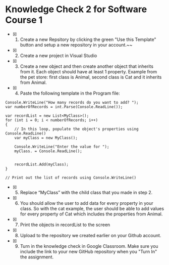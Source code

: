 # Knowledge Check 2 for Software Course 1

- [x] 1. Create a new Repsitory by clicking the green "Use this Template" button and setup a new repository in your account.~~
- [x] 2. Create a new project in Visual Studio
- [x] 3. Create a new object and then create another object that inherits from it.  Each object should have at least 1 property.  Example from the pet store: first class is Animal, second class is Cat and it inherits from Animal.
- [x] 4. Paste the following template in the Program file:

```
Console.WriteLine("How many records do you want to add? ");
var numberOfRecords = int.Parse(Console.ReadLine());

var recordList = new List<MyClass>();
for (int i = 0; i < numberOfRecords; i++)
{
	// In this loop, populate the object's properties using Console.ReadLine()
	var myClass = new MyClass();

	Console.WriteLine("Enter the value for ");
	myClass. = Console.ReadLine();
    

	recordList.Add(myClass);
}

// Print out the list of records using Console.WriteLine()
```


 
- [x] 5. Replace “MyClass” with the child class that you made in step 2.  
- [x] 6. You should allow the user to add data for every property in your class.  So with the cat example, the user should be able to add values for every property of Cat which includes the properties from Animal.
- [x] 7. Print the objects in recordList to the screen
- [x] 8. Upload to the repository we created earlier on your Github account.
- [x] 9. Turn in the knowledge check in Google Classroom. Make sure you include the link to your new GitHub repository when you "Turn In" the assignment.
